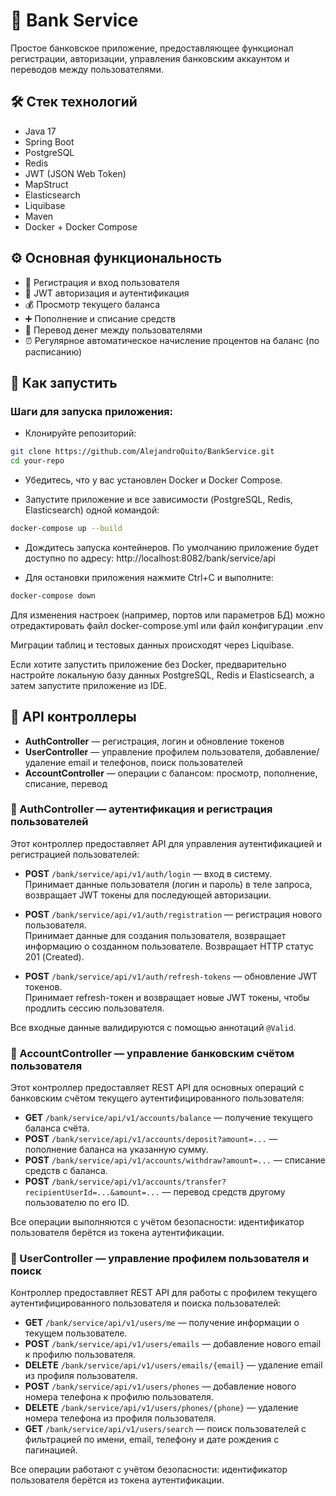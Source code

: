 # 🏦 Bank Service

Простое банковское приложение, предоставляющее функционал регистрации, авторизации, управления банковским аккаунтом и переводов между пользователями.

## 🛠️ Стек технологий
- Java 17
- Spring Boot
- PostgreSQL
- Redis
- JWT (JSON Web Token)
- MapStruct
- Elasticsearch
- Liquibase
- Maven
- Docker + Docker Compose

## ⚙️ Основная функциональность
- 📝 Регистрация и вход пользователя
- 🔐 JWT авторизация и аутентификация
- 💰 Просмотр текущего баланса
- ➕ Пополнение и списание средств
- 🔄 Перевод денег между пользователями
- ⏰ Регулярное автоматическое начисление процентов на баланс (по расписанию)

## 🚀 Как запустить

### Шаги для запуска приложения:

- Клонируйте репозиторий:

```bash
git clone https://github.com/AlejandroQuito/BankService.git
cd your-repo
```

- Убедитесь, что у вас установлен Docker и Docker Compose.

- Запустите приложение и все зависимости (PostgreSQL, Redis, Elasticsearch) одной командой:

```bash
docker-compose up --build
```

- Дождитесь запуска контейнеров. По умолчанию приложение будет доступно по адресу:
http://localhost:8082/bank/service/api

- Для остановки приложения нажмите Ctrl+C и выполните:
```bash
docker-compose down
```

Для изменения настроек (например, портов или параметров БД) можно отредактировать файл docker-compose.yml или файл конфигурации .env

Миграции таблиц и тестовых данных происходят через Liquibase.

Если хотите запустить приложение без Docker, предварительно настройте локальную базу данных PostgreSQL, Redis и Elasticsearch, а затем запустите приложение из IDE.


## 📱 API контроллеры
- **AuthController** — регистрация, логин и обновление токенов
- **UserController** — управление профилем пользователя, добавление/удаление email и телефонов, поиск пользователей
- **AccountController** — операции с балансом: просмотр, пополнение, списание, перевод


### 🔐 AuthController — аутентификация и регистрация пользователей

Этот контроллер предоставляет API для управления аутентификацией и регистрацией пользователей:

-  **POST** `/bank/service/api/v1/auth/login` — вход в систему.  
  Принимает данные пользователя (логин и пароль) в теле запроса, возвращает JWT токены для последующей авторизации.

-  **POST** `/bank/service/api/v1/auth/registration` — регистрация нового пользователя.  
  Принимает данные для создания пользователя, возвращает информацию о созданном пользователе. Возвращает HTTP статус 201 (Created).

-  **POST** `/bank/service/api/v1/auth/refresh-tokens` — обновление JWT токенов.  
  Принимает refresh-токен и возвращает новые JWT токены, чтобы продлить сессию пользователя.

Все входные данные валидируются с помощью аннотаций `@Valid`.



### 🏦 AccountController — управление банковским счётом пользователя

Этот контроллер предоставляет REST API для основных операций с банковским счётом текущего аутентифицированного пользователя:

-  **GET** `/bank/service/api/v1/accounts/balance` — получение текущего баланса счёта.
-  **POST** `/bank/service/api/v1/accounts/deposit?amount=...` — пополнение баланса на указанную сумму.
-  **POST** `/bank/service/api/v1/accounts/withdraw?amount=...` — списание средств с баланса.
-  **POST** `/bank/service/api/v1/accounts/transfer?recipientUserId=...&amount=...` — перевод средств другому пользователю по его ID.

Все операции выполняются с учётом безопасности: идентификатор пользователя берётся из токена аутентификации.

### 👤 UserController — управление профилем пользователя и поиск

Контроллер предоставляет REST API для работы с профилем текущего аутентифицированного пользователя и поиска пользователей:

-  **GET** `/bank/service/api/v1/users/me` — получение информации о текущем пользователе.
-  **POST** `/bank/service/api/v1/users/emails` — добавление нового email к профилю пользователя.
-  **DELETE** `/bank/service/api/v1/users/emails/{email}` — удаление email из профиля пользователя.
-  **POST** `/bank/service/api/v1/users/phones` — добавление нового номера телефона к профилю пользователя.
-  **DELETE** `/bank/service/api/v1/users/phones/{phone}` — удаление номера телефона из профиля пользователя.
-  **GET** `/bank/service/api/v1/users/search` — поиск пользователей с фильтрацией по имени, email, телефону и дате рождения с пагинацией.

Все операции работают с учётом безопасности: идентификатор пользователя берётся из токена аутентификации.

